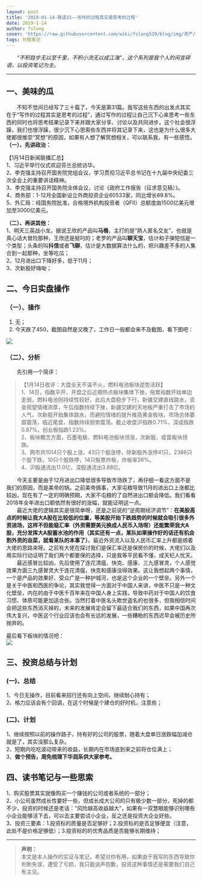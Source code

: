 ```yaml
---
layout: post
title: '2019-01-14-夜语31——写作的过程其实是思考的过程'
date: 2019-1-14
author: fslong
cover: 'https://raw.githubusercontent.com/wiki/fslong520/blog/img/资产/资产2019-01-14.jpg'
tags: 炒股笔记
---
```

  
&emsp;&emsp;*“不积跬步无以至千里，不积小流无以成江海”，这个系列是我个人的闲言碎语，以投资笔记为主。*  
   

---
  


## **一、美味的瓜**    
&emsp;&emsp;不知不觉间已经写了三十篇了，今天是第31篇。我写这些东西的出发点其实在于“写作的过程其实是思考的过程”，通过写作的过程让自己沉下心来思考一些东西的同时也将思考结果记录下来并跟大家分享、讨论以及共同进步。这个社会很浮躁，我们也很浮躁，很少沉下心思索些东西并将其记录下来，这也是为什么很多大佬都很推崇“冥想”的原因，如果有人想了解冥想相关，可以联系我，有一些感悟。   
**（一）、先讲政治：**    


【1月14日新闻联播汇总】  
1、习近平举行仪式欢迎芬兰总统访华。  
2、李克强主持召开国务院党组会议，学习贯彻习近平总书记在十九届中央纪委三次全会上的重要讲话精神。  
3、李克强主持召开国务院全体会议，讨论《政府工作报告（征求意见稿）》。  
4、商务部：1-12月全国新设立外商投资企业60533家，同比增长69.8%。  
5、外汇局：经国务院批准，合格境外机构投资者（QFII）总额度由1500亿美元增加至3000亿美元。             

**（二）、再讲其他：**  
1、明天三英战小龙，据说王欣的产品叫**马桶**，主打的是“熟人匿名交友”，也就是真心话大冒险那种，王欣还是挺叼的；老罗的产品叫**聊天宝**，估计和子弹短信是一个类型；头条的叫**抖信**或者**飞聊**，估计是大数据算法什么的，把兴趣差不多的人集合到一起那种，坐等吃瓜；  
2、12月进出口下降好多，低于11月；  
3、次新股好嗨呦；  


## **二、今日实盘操作**
### **（一）、操作**
1. 无；  
2. 今天跌了450，截图自然是又晚了，工作日一般都会来不及截图，看下图吧：   
     
![](https://raw.githubusercontent.com/wiki/fslong520/blog/img/资产/资产2019-01-14.jpg)
### **（二）、分析**  
 
&emsp;&emsp;先引用一个简评：   
> 【1月14日收评：大盘全天不温不火，燃料电池板块逆势活跃】  
1、14日，指数平开，开盘之后近期热点板块集体下挫，拖累指数开始单边走弱，燃料电池则持续性较好，此后大盘稳步下行，新疆交建直线跳水，资金观望情绪浓厚，午后指数持续下挫，新疆交建的天地板严重打击了市场的人气，次新股开始集体跳水，而避险情绪的提升推高黄金板块，市场总体萎靡震荡，临近尾盘，指数持续弱势震荡。截止收盘沪指跌0.71%，深成指跌0.87%，创业板指跌1.23%。  
2、板块概念方面，石墨电极、燃料电池板块领涨，次新股、疫苗板块领跌。  
3、两市共1014只个股上涨，43只个股涨停，除新股外涨停41只，2386只个股下跌，10只个股跌停，14只股票炸板，炸板率26%。  
4、沪股通流出11.0亿，深股通流出3.88亿。          

&emsp;&emsp;今天主要是由于12月进出口降低很多导致市场跌了，再仔细一看这方面不是我们的原因，而是美帝的锅。之前美帝搞事，大家屯粮导致11月的进出口上涨都比较凶，现在有了一定的明确预期，大家不屯粮的了自然进出口额会降低。我们看看2018年全年进出口额依然有很好的涨幅，就能证明这一点。  
&emsp;&emsp;最近大佬的逻辑其实是很简单呀，还是之前说的“逆周期经济调节”：**在美股高点的时候让我大A股在比较低的位置，等美股开始下跌趋势的时候就会吸引很多外资进场，这样不但能稳汇率（外资需要美元换成人民币入场呀）还能繁荣我大A股，充分发挥大A股蓄水池的作用（其实还有一点，某队如果操作好的话还有机会割外资的韭菜，就看某队的本事了）**。最近外资流入以及人民币汇率上升都是顺着大佬的思路来呀。之前有大佬在探讨我们是保汇率还是保房价的时候，大佬们以及用实际行动证明了我们两个都要保的选择，只是我等平民看不懂，成天杞人忧天。  
&emsp;&emsp;最近感冒比较凶，先后使用了连花清瘟、快克、感康、三九感冒灵，个人感觉效果方面三九感冒灵大于连花清瘟，快克和感康没得效果。这让我想起两个事情，一个是产品的效果好、受众广是一种护城河，也是这个企业的一个壁垒。另外一个是关于中医和西医的争论，其实我觉得一方面对于中国人来讲，中医不只是一种文化壁垒，内在的由于中医千百年来在中国人身上实践，导致中药对于中国人的饮食习惯、体质可能更加适合些。当然打着中医名头欺世盗名的也很多，但我相信时间会把这些东西消灭掉的，未来的发展肯定会留下最适合我们的东西，如果中国再次伟大复兴，中医这个行业应该也会有长远的发展，一些糟粕的东西迟早会被历史所抛弃的。


最后看下板块的情况吧：    
![](https://raw.githubusercontent.com/wiki/fslong520/blog/img/板块/资金流入流出2019-01-14.jpg)   


## **三、投资总结与计划**
### (一)、总结
1、今日无操作，目前看来招行还有向上空间，继续耐心持有；  
2、格力应该会有个回调，在这个时候是个建仓的好时机，注意些；  
### (二)、计划
1、继续按照以前的操作路子，持有好的公司的股票，随着大盘单日涨跌幅加减仓就是了，其实没那么复杂。  
2、短期内吃吃波动带来的收益，长期内在市场底到来之前将仓位满上；    
3、**做个预告，周免梳理下华润系供大家参考。**




## **四、读书笔记与一些思索**  
1、购买股票其实就像购买一个赚钱的公司或者系统的一部分；  
2、小公司虽然成长性要好一些，但成长成大公司的只有极少数一部分，死掉的都不少，投资的时候还是老话：“风险越高收益越大”，如果有一双慧眼能够识别哪些小企业能够活下去，可以去主要尝试小企业，反之还是投资大企业好些。  
3、投资三要素：1.投资标的质量是否足够好；2.投资标的是否足够便宜（注意，此处不是价格足够低）；3.投资标的的优秀品质是否能够长期维持；  
    

---   
  
> **声明：**  
> 本文是本人操作的实证与笔记，希望对你有用，如果由于我写的东西导致你判断失误，遭受了亏损，我只能说声抱歉，投资这种事情还是需要我们自己有主见。